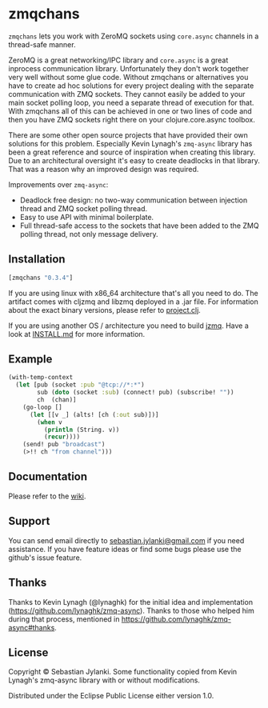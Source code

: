 # zmqchans

`zmqchans` lets you work with ZeroMQ sockets using `core.async` channels in a thread-safe manner.

ZeroMQ is a great networking/IPC library and `core.async` is a great inprocess communication library. Unfortunately they don't work together very well without some glue code. Without zmqchans or alternatives you have to create ad hoc solutions for every project dealing with the separate communication with ZMQ sockets. They cannot easily be added to your main socket polling loop, you need a separate thread of execution for that. With zmqchans all of this can be achieved in one or two lines of code and then you have ZMQ sockets right there on your clojure.core.async toolbox.

There are some other open source projects that have provided their own solutions for this problem. Especially Kevin Lynagh's `zmq-async` library has been a great reference and source of inspiration when creating this library. Due to an architectural oversight it's easy to create deadlocks in that library. That was a reason why an improved design was required.

Improvements over `zmq-async`:

* Deadlock free design: no two-way communication between injection thread and ZMQ socket polling thread.
* Easy to use API with minimal boilerplate.
* Full thread-safe access to the sockets that have been added to the ZMQ polling thread, not only message delivery.

## Installation

```clj
[zmqchans "0.3.4"]
```

If you are using linux with x86_64 architecture that's all you need to do. The artifact comes with cljzmq and libzmq deployed in a .jar file. For information about the exact binary versions, please refer to [project.clj](https://github.com/sjlnk/zmqchans/blob/master/project.clj).

If you are using another OS / architecture you need to build [jzmq](https://github.com/zeromq/jzmq). Have a look at [INSTALL.md](https://github.com/sjlnk/zmqchans/blob/master/INSTALL.md) for more information.

## Example

```clojure
(with-temp-context
  (let [pub (socket :pub "@tcp://*:*")
        sub (doto (socket :sub) (connect! pub) (subscribe! ""))
        ch  (chan)]
    (go-loop []
      (let [[v _] (alts! [ch (:out sub)])]
        (when v
          (println (String. v))
          (recur))))
    (send! pub "broadcast")
    (>!! ch "from channel")))
```

## Documentation

Please refer to the [wiki](https://github.com/sjlnk/zmqchans/wiki).

## Support

You can send email directly to sebastian.jylanki@gmail.com if you need assistance. If you have feature ideas or find some bugs please use the github's issue feature.

## Thanks

Thanks to Kevin Lynagh (@lynaghk) for the initial idea and implementation (https://github.com/lynaghk/zmq-async). Thanks to those who helped him during that process, mentioned in https://github.com/lynaghk/zmq-async#thanks.

## License

Copyright © Sebastian Jylanki. Some functionality copied from Kevin Lynagh's zmq-async library with or without modifications.

Distributed under the Eclipse Public License either version 1.0.
